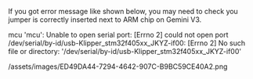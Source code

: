 If you got error message like shown below,
you may need to check you jumper is correctly
inserted next to ARM chip on Gemini V3.

mcu 'mcu': Unable to open serial port:
[Errno 2] could not open port /dev/serial/by-id/usb-Klipper_stm32f405xx_JKYZ-if00: 
[Errno 2] No such file or directory: 
'/dev/serial/by-id/usb-Klipper_stm32f405xx_JKYZ-if00'

/assets/images/ED49DA44-7294-4642-907C-B9BC59CE40A2.png
